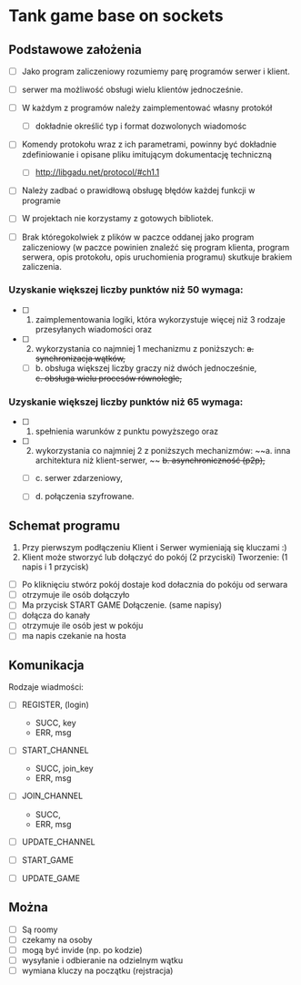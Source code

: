 # Tank game base on sockets

## Podstawowe założenia 
- [ ] Jako program zaliczeniowy rozumiemy parę programów serwer i klient.
- [ ] serwer ma możliwość obsługi wielu klientów jednocześnie.
- [ ] W każdym z programów należy zaimplementować własny protokół
    - [ ] dokładnie określić typ i format dozwolonych wiadomośc
- [ ] Komendy protokołu wraz z ich parametrami, powinny być dokładnie zdefiniowanie i opisane pliku imitującym dokumentację techniczną
    - [ ] http://libgadu.net/protocol/#ch1.1
- [ ] Należy zadbać o prawidłową obsługę błędów każdej funkcji w programie
- [ ] W projektach nie korzystamy z gotowych bibliotek.
- [ ] Brak któregokolwiek z plików w paczce oddanej jako program zaliczeniowy (w paczce powinien znaleźć się program klienta, program serwera, opis protokołu, opis uruchomienia programu) skutkuje brakiem zaliczenia.


### Uzyskanie większej liczby punktów niż 50 wymaga:
- [ ] 1. zaimplementowania logiki, która wykorzystuje więcej niż 3 rodzaje przesyłanych wiadomości oraz  
- [ ] 2. wykorzystania co najmniej 1 mechanizmu z poniższych:
    ~~a. synchronizacja wątków,~~
    - [ ] b. obsługa większej liczby graczy niż dwóch jednocześnie,                                      
    ~~c. obsługa wielu procesów równolegle,~~

### Uzyskanie większej liczby punktów niż 65 wymaga:
- [ ] 1. spełnienia warunków z punktu powyższego oraz
- [ ] 2. wykorzystania co najmniej 2 z poniższych mechanizmów:
        ~~a. inna architektura niż klient-serwer, ~~
        ~~b. asynchroniczność (p2p),~~
    - [ ] c. serwer zdarzeniowy, 
    - [ ] d. połączenia szyfrowane.  


## Schemat programu
1. Przy pierwszym podłączeniu Klient i Serwer wymieniają się kluczami :) 
2. Klient może stworzyć lub dołączyć do pokój (2 przyciski)
Tworzenie: (1 napis i 1 przycisk)
- [ ] Po kliknięciu stwórz pokój dostaje kod dołacznia do pokóju od serwara
- [ ] otrzymuje ile osób dołączyło 
- [ ] Ma przycisk START GAME
Dołączenie. (same napisy)
- [ ] dołącza do kanały 
- [ ] otrzymuje ile osób jest w pokóju
- [ ] ma napis czekanie na hosta

## Komunikacja
Rodzaje wiadmości:
 - [ ] REGISTER, (login)
     - SUCC, key
     - ERR, msg
 - [ ] START_CHANNEL
     - SUCC, join_key
     - ERR, msg
 - [ ] JOIN_CHANNEL
     - SUCC, 
     - ERR, msg
 - [ ] UPDATE_CHANNEL
 - [ ] START_GAME
 - [ ] UPDATE_GAME


## Można
- [ ] Są roomy
- [ ] czekamy na osoby
- [ ] mogą być invide (np. po kodzie)
- [ ] wysyłanie i odbieranie na odzielnym wątku
- [ ] wymiana kluczy na początku (rejstracja)